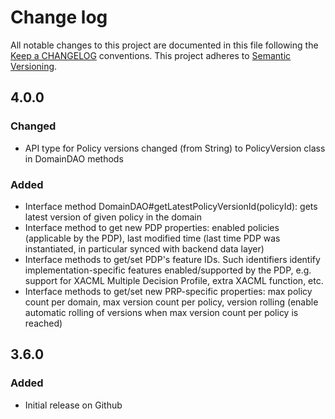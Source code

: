 # Change log
All notable changes to this project are documented in this file following the [Keep a CHANGELOG](http://keepachangelog.com) conventions. This project adheres to [Semantic Versioning](http://semver.org).

## 4.0.0
### Changed
- API type for Policy versions changed (from String) to PolicyVersion class in DomainDAO methods

### Added
- Interface method DomainDAO#getLatestPolicyVersionId(policyId): gets latest version of given policy in the domain
- Interface method to get new PDP properties: enabled policies (applicable by the PDP), last modified time (last time PDP was instantiated, in particular synced with backend data layer)
- Interface methods to get/set PDP's feature IDs. Such identifiers identify implementation-specific features enabled/supported by the PDP, e.g. support for XACML Multiple Decision Profile, extra XACML function, etc.
- Interface methods to get/set new PRP-specific properties: max policy count per domain, max version count per policy,  version rolling (enable automatic rolling of versions when max version count per policy is reached)


## 3.6.0
### Added
- Initial release on Github



